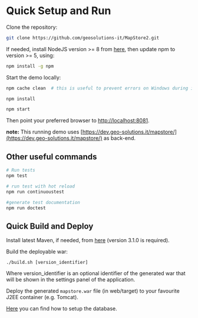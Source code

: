 # Quick Setup and Run

Clone the repository:

```bash
git clone https://github.com/geosolutions-it/MapStore2.git
```

If needed, install NodeJS version >= 8 from [here](https://nodejs.org/en/download/releases/), then update npm to version >= 5, using:

```bash
npm install -g npm
```

Start the demo locally:

```bash
npm cache clean  # this is useful to prevent errors on Windows during install

npm install

npm start
```

Then point your preferred browser to [http://localhost:8081](http://localhost:8081).

**note:** This running demo uses [https://dev.geo-solutions.it/mapstore/](https://dev.geo-solutions.it/mapstore/) as back-end.

## Other useful commands

```bash
# Run tests
npm test

# run test with hot reload
npm run continuoustest

#generate test documentation
npm run doctest
```

## Quick Build and Deploy

Install latest Maven, if needed, from [here](https://maven.apache.org/download.cgi) (version 3.1.0 is required).

Build the deployable war:

```
./build.sh [version_identifier]
```

Where version_identifier is an optional identifier of the generated war that will be shown in the settings panel of the application.

Deploy the generated `mapstore.war` file (in web/target) to your favourite J2EE container (e.g. Tomcat).

[Here](database-setup) you can find how to setup the database.
